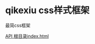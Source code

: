 # qikexiu css样式框架

最简css框架

[API 根目录index.html](https://github.com/unclemake/qikexiu/blob/master/index.html)  


